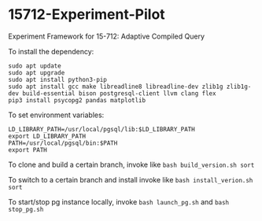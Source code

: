 # 15712-Experiment-Pilot
Experiment Framework for 15-712: Adaptive Compiled Query

To install the dependency:
```
sudo apt update
sudo apt upgrade
sudo apt install python3-pip
sudo apt install gcc make libreadline8 libreadline-dev zlib1g zlib1g-dev build-essential bison postgresql-client llvm clang flex
pip3 install psycopg2 pandas matplotlib
```

To set environment variables:
```
LD_LIBRARY_PATH=/usr/local/pgsql/lib:$LD_LIBRARY_PATH
export LD_LIBRARY_PATH
PATH=/usr/local/pgsql/bin:$PATH
export PATH
```

To clone and build a certain branch, invoke like `bash build_version.sh sort`

To switch to a certain branch and install invoke like `bash install_verion.sh sort`

To start/stop pg instance locally, invoke `bash launch_pg.sh` and `bash stop_pg.sh`